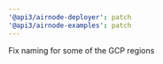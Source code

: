 ```yaml
---
'@api3/airnode-deployer': patch
'@api3/airnode-examples': patch
---
```


Fix naming for some of the GCP regions
